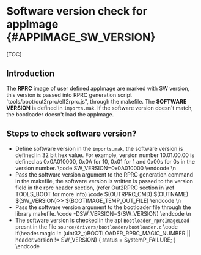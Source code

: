 # Software version check for appImage {#APPIMAGE_SW_VERSION}

[TOC]

## Introduction

The **RPRC** image of user defined appImage are marked with SW version, this version is passed into RPRC generation script 'tools/boot/out2rprc/elf2rprc.js", through the makefile. The **SOFTWARE VERSION** is defined in `imports.mak`. If the software version doesn't match, the bootloader doesn't load the appImage.

## Steps to check software version?

- Define software version in the `imports.mak`, the software version is defined in 32 bit hex value. For example,  version number 10.01.00.00 is defined as 0x0A010000, 0x0A for 10, 0x01 for 1 and 0x00s for 0s in the version number.
    \code
    SW_VERSION=0x0A010000
    \endcode
\n
- Pass the software version argument to the RPRC generation command in the makefile, the software version is written is passed to the version field in the rprc header section, (refer Out2RPRC section in \ref TOOLS_BOOT  for more info)
    \code
    $(OUTRPRC_CMD) $(OUTNAME) $(SW_VERSION)>> $(BOOTIMAGE_TEMP_OUT_FILE)
    \endcode
\n
- Pass the software version argument to the bootloader file through the library makefile.
    \code
    -DSW_VERSION=$(SW_VERSION)
    \endcode
\n
- The software version is checked in the api `Bootloader_rprcImageLoad`  presnt in the file `source/drivers/bootloader/bootloader.c`
    \code
    if(header.magic != (uint32_t)BOOTLOADER_RPRC_MAGIC_NUMBER || header.version != SW_VERSION)
    {
        status = SystemP_FAILURE;
    }
    \endcode

